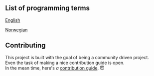 ## List of programming terms

[English](english/terms.md)

[Norwegian](norwegian/terms.md)

## Contributing

This project is built with the goal of being a community driven project.  
Even the task of making a nice contribution guide is open.  
In the mean time, here's _a_ [contribution guide](contributing.md). 😇